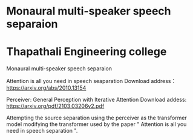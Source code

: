 # Monaural multi-speaker speech separaion
# Thapathali Engineering college
Monaural multi-speaker speech separaion

Attention is all you need in speech seaparation
Download address：https://arxiv.org/abs/2010.13154

Perceiver: General Perception with Iterative Attention
Download addess: https://arxiv.org/pdf/2103.03206v2.pdf

Attempting the source separation using the perceiver as the transformer model modifying the transformer used by the paper " Attention is all you need in speech separation ".
